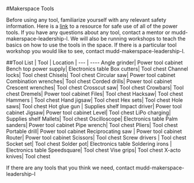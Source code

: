 #Makerspace Tools

Before using any tool, familiarize yourself with any relevant safety information. Here is a [link](http://powertoolinstitute.com/pti-pages/ed-tool-specific.asp) to a resource for safe use of all of the power tools. If you have any questions about any tool, contact a mentor or mudd-makerspace-leadership-l. We will also be running workshops to teach the basics on how to use the tools in the space. If there is a particular tool workshop you would like to see, contact mudd-makerspace-leadership-l.

##Tool List
| Tool | Location |
--- | ---- 
Angle grinder| Power tool cabinet
Bench top power supply| Electronics table
Box cutters| Tool chest
Channel locks| Tool chest
Chisels| Tool chest
Circular saw| Power tool cabinet
Combination wrenches| Tool chest
Corded drills| Power tool cabinet
Crescent wrenches| Tool chest
Crosscut saw| Tool chest
Crowbars| Tool chest
Dremels| Power tool cabinet
Files| Tool chest
Hacksaw| Tool chest
Hammers | Tool chest
Hand jigsaw| Tool chest
Hex sets| Tool chest
Hole saws| Tool chest
Hot glue gun | Supplies shelf
Impact driver| Power tool cabinet
Jigsaw| Power tool cabinet
Level| Tool chest
LiPo charging| Supplies shelf
Mallets| Tool chest
Oscilloscope| Electronics table
Palm sanders| Power tool cabinet
Pipe wrench| Tool chest
Pliers| Tool chest
Portable drill| Power tool cabinet
Reciprocating saw | Power tool cabinet
Router| Power tool cabinet
Scissors| Tool chest
Screw drivers | Tool chest
Socket set| Tool chest
Solder pot| Electronics table
Soldering irons | Electronics table
Speedsquare| Tool chest
Vise grips| Tool chest
X-acto knives| Tool chest

If there are any tools that you think we need, contact mudd-makerspace-leadership-l

